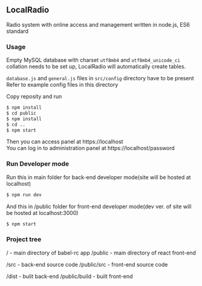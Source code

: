 ## LocalRadio
Radio system with online access and management written in node.js, ES6 standard

### Usage
Empty MySQL database with charset ```utf8mb4``` and ```utf8mb4_unicode_ci``` collation needs to be set up, LocalRadio will automatically create tables.

```database.js``` and ```general.js``` files in ```src/config``` directory have to be present\
Refer to example config files in this directory

Copy reposity and run
```sh
$ npm install
$ cd public
$ npm install
$ cd ..
$ npm start
```
Then you can access panel at https://localhost\
You can log in to administration panel at https://localhost/password

### Run Developer mode
Run this in main folder for back-end developer mode(site will be hosted at localhost)
```sh
$ npm run dev
```
And this in /public folder for front-end developer mode(dev ver. of site will be hosted at localhost:3000)
```sh
$ npm start
```

### Project tree
/ - main directory of babel-rc app
/public - main directory of react front-end

/src - back-end source code
/public/src - front-end source code

/dist - bulit back-end
/public/build - built front-end
